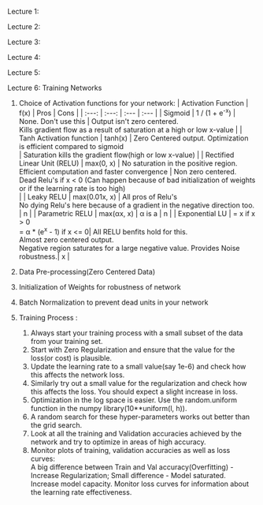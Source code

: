 Lecture 1:



Lecture 2:



Lecture 3:



Lecture 4:



Lecture 5:



Lecture 6: Training Networks
  1. Choice of Activation functions for your network:
      | Activation Function | f(x) | Pros | Cons |
      | :---: | :---: | :--- | :--- |
      | Sigmoid | 1 / (1 + e<sup>-x</sup>) | None. Don't use this | Output isn't zero centered. <br> Kills gradient flow as a result of saturation at a high or low x-value |
      | Tanh Activation function | tanh(x) | Zero Centered output. Optimization is efficient compared to sigmoid <br>  | Saturation kills the gradient flow(high or low x-value) |
      | Rectified Linear Unit (RELU) | max(0, x) | No saturation in the positive region. <br> Efficient computation and faster convergence | Non zero centered. <br> Dead Relu's if x < 0 (Can happen because of bad initialization of weights or if the learning rate is too high) <br>|
      | Leaky RELU | max(0.01x, x) | All pros of Relu's <br> No dying Relu's here because of a gradient in the negative direction too. | n |
      | Parametric RELU | max(αx, x) | α is a  | n |
      | Exponential LU | = x  if x > 0 <br> = α * (e<sup>x</sup> - 1) if x <= 0| All RELU benfits hold for this. <br> Almost zero centered output. <br> Negative region saturates for a large negative value. Provides Noise robustness.| x |
  
  
  2. Data Pre-processing(Zero Centered Data)
  
  
  3. Initialization of Weights for robustness of network
  
  
  4. Batch Normalization to prevent dead units in your network
  
  
  5. Training Process :
      1. Always start your training process with a small subset of the data from your training set.
      2. Start with Zero Regularization and ensure that the value for the loss(or cost) is plausible.
      3. Update the learning rate to a small value(say 1e-6) and check how this affects the network loss.
      4. Similarly try out a small value for the regularization and check how this affects the loss. You should expect a slight increase in loss.
      5. Optimization in the log space is easier. Use the random.uniform function in the numpy library(10**uniform(l, h)).
      6. A random search for these hyper-parameters works out better than the grid search.
      7. Look at all the training and Validation accuracies achieved by the network and try to optimize in areas of high accuracy.      
      8. Monitor plots of training, validation accuracies as well as loss curves:          
         A big difference between Train and Val accuracy(Overfitting) - Increase Regularization; Small difference - Model saturated. Increase model capacity.
         Monitor loss curves for information about the learning rate effectiveness.
      
      
